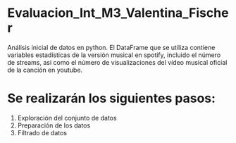 # Evaluacion_Int_M3_Valentina_Fischer
Análisis inicial de datos en python.
El DataFrame que se utiliza contiene variables estadísticas de la versión musical en spotify, incluido el número de streams, asi como el número de visualizaciones del vídeo musical oficial de la canción en youtube.

# Se realizarán los siguientes pasos:
  1. Exploración del conjunto de datos
  2. Preparación de los datos
  3. Filtrado de datos
